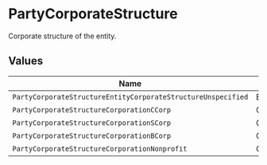# PartyCorporateStructure

Corporate structure of the entity.


## Values

| Name                                                         | Value                                                        |
| ------------------------------------------------------------ | ------------------------------------------------------------ |
| `PartyCorporateStructureEntityCorporateStructureUnspecified` | ENTITY_CORPORATE_STRUCTURE_UNSPECIFIED                       |
| `PartyCorporateStructureCorporationCCorp`                    | CORPORATION_C_CORP                                           |
| `PartyCorporateStructureCorporationSCorp`                    | CORPORATION_S_CORP                                           |
| `PartyCorporateStructureCorporationBCorp`                    | CORPORATION_B_CORP                                           |
| `PartyCorporateStructureCorporationNonprofit`                | CORPORATION_NONPROFIT                                        |